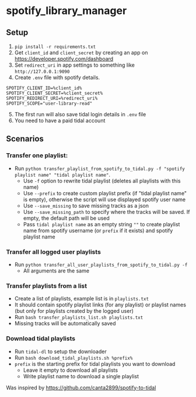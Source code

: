 # spotify_library_manager

## Setup
1. `pip install -r requirements.txt`
2. Get `client_id` and `client_secret` by creating an app on https://developer.spotify.com/dashboard
3. Set `redirect_uri` in app settings to something like `http://127.0.0.1:9090`
4. Create `.env` file with spotify details. 
```
SPOTIFY_CLIENT_ID=%client_id% 
SPOTIFY_CLIENT_SECRET=%client_secret%
SPOTIFY_REDIRECT_URI=%redirect_uri%
SPOTIFY_SCOPE="user-library-read"
```
5. The first run will also save tidal login details in `.env` file
6. You need to have a paid tidal account

## Scenarios
### Transfer one playlist:
- Run `python transfer_playlist_from_spotify_to_tidal.py -f "spotify playlist name" "tidal playlist name"`.
  - Use `-f` option to rewrite tidal playlist (deletes all playlists with this name)
  - Use `--prefix` to create custom playlist prefix (if "tidal playlist name" is empty), otherwise the script will use displayed spotify user name
  - Use `--save_missing` to save missing tracks as a json
  - Use `--save_missing_path` to specify where the tracks will be saved. If empty, the default path will be used
  - Pass `tidal playlist name` as an empty string `""` to create playlist name from spotify username (or `prefix` if it exists) and spotify playlist name

### Transfer all logged user playlists
- Run `python transfer_all_user_playlists_from_spotify_to_tidal.py -f`
  - All arguments are the same
### Transfer playlists from a list
- Create a list of playlists, example list is in `playlists.txt` 
- It should contain spotify playlist links (for any playlist) or playlist names (but only for playlists created by the logged user)
- Run `bash transfer_playlists_list.sh playlists.txt`
- Missing tracks will be automatically saved

### Download tidal playlists
- Run `tidal-dl` to setup the downloader
- Run `bash download_tidal_playlists.sh %prefix%`
- `prefix` is the starting prefix for tidal playlists you want to download
  - Leave it empty to download all playlists
  - Write playlist name to download a single playlist
 
Was inspired by https://github.com/canta2899/spotify-to-tidal 

